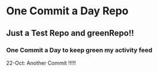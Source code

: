 # One Commit a Day Repo
## Just a Test Repo and greenRepo!!
### One Commit a Day to keep green my activity feed 

22-Oct: Another Commit !!!!!